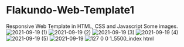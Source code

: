 # Flakundo-Web-Template1
Responsive Web Template in HTML, CSS and Javascript
Some images.
![2021-09-19 (1)](https://user-images.githubusercontent.com/37299077/133951653-24951a3b-365a-4360-889a-9d3ff55853cc.png)
![2021-09-19 (2)](https://user-images.githubusercontent.com/37299077/133951656-b9a6988e-19ff-4fb4-9c74-63a7a00d216c.png)
![2021-09-19 (3)](https://user-images.githubusercontent.com/37299077/133951660-7563c6a6-9cd6-409a-8485-2f0304fafedb.png)
![2021-09-19 (4)](https://user-images.githubusercontent.com/37299077/133951662-024005fc-3d84-4349-8a9e-5dd306495743.png)
![2021-09-19 (5)](https://user-images.githubusercontent.com/37299077/133951666-c087a48d-da59-4cb4-8607-2ca6c1def1d1.png)
![2021-09-19](https://user-images.githubusercontent.com/37299077/133951671-69f68f03-525a-4e1b-87fd-7bcd80d35a9e.png)
![127 0 0 1_5500_index html](https://user-images.githubusercontent.com/37299077/133953571-79e339bc-76dc-4dd8-b747-f055dc8efa80.png)
